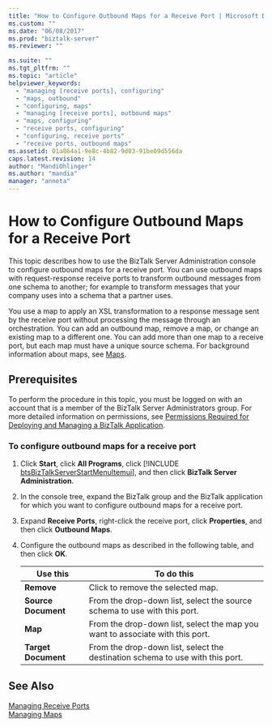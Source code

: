 ```yaml
---
title: "How to Configure Outbound Maps for a Receive Port | Microsoft Docs"
ms.custom: ""
ms.date: "06/08/2017"
ms.prod: "biztalk-server"
ms.reviewer: ""

ms.suite: ""
ms.tgt_pltfrm: ""
ms.topic: "article"
helpviewer_keywords: 
  - "managing [receive ports], configuring"
  - "maps, outbound"
  - "configuring, maps"
  - "managing [receive ports], outbound maps"
  - "maps, configuring"
  - "receive ports, configuring"
  - "configuring, receive ports"
  - "receive ports, outbound maps"
ms.assetid: 01a864a1-9e8c-4b82-9d03-91be09d556da
caps.latest.revision: 14
author: "MandiOhlinger"
ms.author: "mandia"
manager: "anneta"
---
```

# How to Configure Outbound Maps for a Receive Port
This topic describes how to use the BizTalk Server Administration console to configure outbound maps for a receive port. You can use outbound maps with request-response receive ports to transform outbound messages from one schema to another; for example to transform messages that your company uses into a schema that a partner uses.  
  
 You use a map to apply an XSL transformation to a response message sent by the receive port without processing the message through an orchestration. You can add an outbound map, remove a map, or change an existing map to a different one. You can add more than one map to a receive port, but each map must have a unique source schema. For background information about maps, see [Maps](../core/maps.md).  
  
## Prerequisites  
 To perform the procedure in this topic, you must be logged on with an account that is a member of the BizTalk Server Administrators group. For more detailed information on permissions, see [Permissions Required for Deploying and Managing a BizTalk Application](../core/permissions-required-for-deploying-and-managing-a-biztalk-application.md).  
  
### To configure outbound maps for a receive port  
  
1. Click <strong>Start</strong>, click <strong>All Programs</strong>, click [!INCLUDE [btsBizTalkServerStartMenuItemui](../includes/btsbiztalkserverstartmenuitemui-md.md)], and then click <strong>BizTalk Server Administration</strong>.  
  
2. In the console tree, expand the BizTalk group and the BizTalk application for which you want to configure outbound maps for a receive port.  
  
3. Expand **Receive Ports**, right-click the receive port, click **Properties**, and then click **Outbound Maps**.  
  
4. Configure the outbound maps as described in the following table, and then click **OK**.  
  
   |Use this|To do this|  
   |--------------|----------------|  
   |**Remove**|Click to remove the selected map.|  
   |**Source Document**|From the drop-down list, select the source schema to use with this port.|  
   |**Map**|From the drop-down list, select the map you want to associate with this port.|  
   |**Target Document**|From the drop-down list, select the destination schema to use with this port.|  
  
## See Also  
 [Managing Receive Ports](../core/managing-receive-ports.md)   
 [Managing Maps](../core/managing-maps.md)